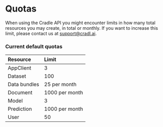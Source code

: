 # Quotas

When using the Cradle API you might encounter limits in how many total resources you may create, in total or monthly. If you want to increase this limit, please contact us at [support@cradl.ai](mailto:support@lucidtech.ai).

### Current default quotas

| Resource | Limit |
| :--- | :--- |
| AppClient | 3 |
| Dataset | 100 |
| Data bundles | 25 per month |
| Document | 1000 per month |
| Model | 3 |
| Prediction | 1000 per month |
| User | 50 |

